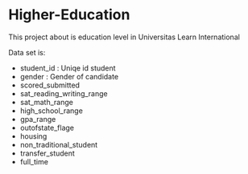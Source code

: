 # Higher-Education
This project about is education level in Universitas Learn International

Data set is:
*	student_id : Uniqe id student
*	gender : Gender of candidate
*	scored_submitted
*	sat_reading_writing_range
*	sat_math_range
*	high_school_range
*	gpa_range
*	outofstate_flage
*	housing
*	non_traditional_student
*	transfer_student
*	full_time
